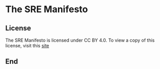 # The SRE Manifesto

## License

The SRE Manifesto is licensed under CC BY 4.0. To view a copy of this license, visit this [site](http://creativecommons.org/licenses/by/4.0/)

## End
